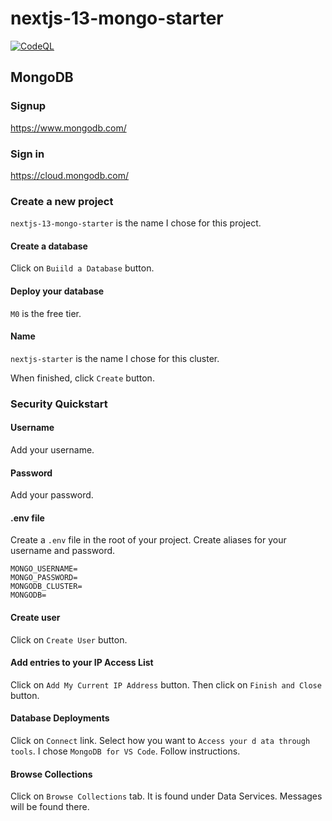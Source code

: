 # nextjs-13-mongo-starter

[![CodeQL](https://github.com/milliorn/nextjs-13-mongo-starter/actions/workflows/github-code-scanning/codeql/badge.svg)](https://github.com/milliorn/nextjs-13-mongo-starter/actions/workflows/github-code-scanning/codeql)

## MongoDB

### Signup

https://www.mongodb.com/

### Sign in

https://cloud.mongodb.com/

### Create a new project

`nextjs-13-mongo-starter` is the name I chose for this project.

#### Create a database

Click on `Buiild a Database` button.

#### Deploy your database

`M0` is the free tier.

#### Name

`nextjs-starter` is the name I chose for this cluster.

When finished, click `Create` button.

### Security Quickstart

#### Username

Add your username.

#### Password

Add your password.

#### .env file

Create a `.env` file in the root of your project. Create aliases for your username and password.

```
MONGO_USERNAME=
MONGO_PASSWORD=
MONGODB_CLUSTER=
MONGODB=
```

#### Create user

Click on `Create User` button.

#### Add entries to your IP Access List

Click on `Add My Current IP Address` button. Then click on `Finish and Close` button.

#### Database Deployments

Click on `Connect` link. Select how you want to `Access your d ata through tools`. I chose `MongoDB for VS Code`. Follow instructions.

#### Browse Collections

Click on `Browse Collections` tab. It is found under Data Services. Messages will be found there.
